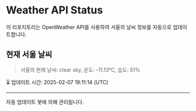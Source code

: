 
# Weather API Status

이 리포지토리는 OpenWeather API를 사용하여 서울의 날씨 정보를 자동으로 업데이트합니다.

## 현재 서울 날씨
> 서울의 현재 날씨: clear sky, 온도: -11.13°C, 습도: 51%

⏳ 업데이트 시간: 2025-02-07 19:11:14 (UTC)

---
자동 업데이트 봇에 의해 관리됩니다.
